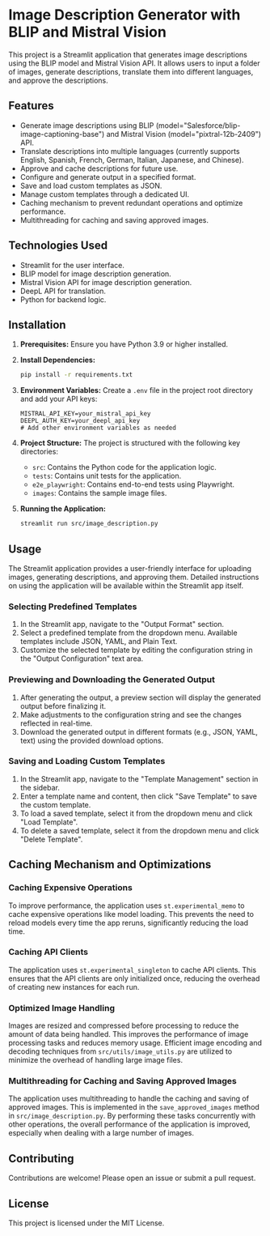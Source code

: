 # Image Description Generator with BLIP and Mistral Vision

This project is a Streamlit application that generates image descriptions using the BLIP model and Mistral Vision API. It allows users to input a folder of images, generate descriptions, translate them into different languages, and approve the descriptions.

## Features

- Generate image descriptions using BLIP (model="Salesforce/blip-image-captioning-base") and Mistral Vision (model="pixtral-12b-2409") API.
- Translate descriptions into multiple languages (currently supports English, Spanish, French, German, Italian, Japanese, and Chinese).
- Approve and cache descriptions for future use.
- Configure and generate output in a specified format.
- Save and load custom templates as JSON.
- Manage custom templates through a dedicated UI.
- Caching mechanism to prevent redundant operations and optimize performance.
- Multithreading for caching and saving approved images.

## Technologies Used

- Streamlit for the user interface.
- BLIP model for image description generation.
- Mistral Vision API for image description generation.
- DeepL API for translation.
- Python for backend logic.

## Installation

1.  **Prerequisites:** Ensure you have Python 3.9 or higher installed.

2.  **Install Dependencies:**
    ```bash
    pip install -r requirements.txt
    ```

3.  **Environment Variables:** Create a `.env` file in the project root directory and add your API keys:
    ```
    MISTRAL_API_KEY=your_mistral_api_key
    DEEPL_AUTH_KEY=your_deepl_api_key
    # Add other environment variables as needed
    ```

4.  **Project Structure:** The project is structured with the following key directories:
    - `src`: Contains the Python code for the application logic.
    - `tests`: Contains unit tests for the application.
    - `e2e_playwright`: Contains end-to-end tests using Playwright.
    - `images`: Contains the sample image files.

5.  **Running the Application:**
    ```bash
    streamlit run src/image_description.py
    ```

## Usage

The Streamlit application provides a user-friendly interface for uploading images, generating descriptions, and approving them. Detailed instructions on using the application will be available within the Streamlit app itself.

### Selecting Predefined Templates

1. In the Streamlit app, navigate to the "Output Format" section.
2. Select a predefined template from the dropdown menu. Available templates include JSON, YAML, and Plain Text.
3. Customize the selected template by editing the configuration string in the "Output Configuration" text area.

### Previewing and Downloading the Generated Output

1. After generating the output, a preview section will display the generated output before finalizing it.
2. Make adjustments to the configuration string and see the changes reflected in real-time.
3. Download the generated output in different formats (e.g., JSON, YAML, text) using the provided download options.


### Saving and Loading Custom Templates

1. In the Streamlit app, navigate to the "Template Management" section in the sidebar.
2. Enter a template name and content, then click "Save Template" to save the custom template.
3. To load a saved template, select it from the dropdown menu and click "Load Template".
4. To delete a saved template, select it from the dropdown menu and click "Delete Template".


## Caching Mechanism and Optimizations

### Caching Expensive Operations

To improve performance, the application uses `st.experimental_memo` to cache expensive operations like model loading. This prevents the need to reload models every time the app reruns, significantly reducing the load time.

### Caching API Clients

The application uses `st.experimental_singleton` to cache API clients. This ensures that the API clients are only initialized once, reducing the overhead of creating new instances for each run.

### Optimized Image Handling

Images are resized and compressed before processing to reduce the amount of data being handled. This improves the performance of image processing tasks and reduces memory usage. Efficient image encoding and decoding techniques from `src/utils/image_utils.py` are utilized to minimize the overhead of handling large image files.

### Multithreading for Caching and Saving Approved Images

The application uses multithreading to handle the caching and saving of approved images. This is implemented in the `save_approved_images` method in `src/image_description.py`. By performing these tasks concurrently with other operations, the overall performance of the application is improved, especially when dealing with a large number of images.


## Contributing

Contributions are welcome! Please open an issue or submit a pull request.

## License

This project is licensed under the MIT License.
